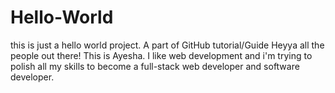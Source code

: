 # Hello-World
this is just a hello world project. A part of GitHub tutorial/Guide
Heyya all the people out there!
This is Ayesha. I like web development and i'm trying to polish all my skills 
to become a full-stack web developer and software developer.

